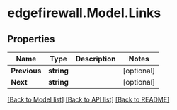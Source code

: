 # edgefirewall.Model.Links

## Properties

Name | Type | Description | Notes
------------ | ------------- | ------------- | -------------
**Previous** | **string** |  | [optional] 
**Next** | **string** |  | [optional] 

[[Back to Model list]](../README.md#documentation-for-models) [[Back to API list]](../README.md#documentation-for-api-endpoints) [[Back to README]](../README.md)

